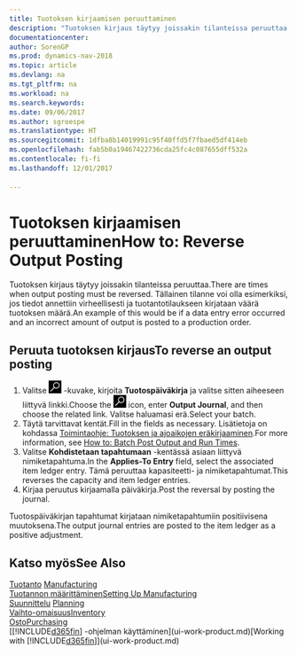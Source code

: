 ```yaml
---
title: Tuotoksen kirjaamisen peruuttaminen
description: "Tuotoksen kirjaus täytyy joissakin tilanteissa peruuttaa. Tällainen tilanne voi olla esimerkiksi, jos tiedot annettiin virheellisesti ja tuotantotilaukseen kirjataan väärä tuotoksen määrä."
documentationcenter: 
author: SorenGP
ms.prod: dynamics-nav-2018
ms.topic: article
ms.devlang: na
ms.tgt_pltfrm: na
ms.workload: na
ms.search.keywords: 
ms.date: 09/06/2017
ms.author: sgroespe
ms.translationtype: HT
ms.sourcegitcommit: 1dfba8b14019991c95f40ffd5f7fbaed5df414eb
ms.openlocfilehash: fab5b0a19467422736cda25fc4c087655dff532a
ms.contentlocale: fi-fi
ms.lasthandoff: 12/01/2017

---
```

# <a name="how-to-reverse-output-posting"></a><span data-ttu-id="a4286-104">Tuotoksen kirjaamisen peruuttaminen</span><span class="sxs-lookup"><span data-stu-id="a4286-104">How to: Reverse Output Posting</span></span>
<span data-ttu-id="a4286-105">Tuotoksen kirjaus täytyy joissakin tilanteissa peruuttaa.</span><span class="sxs-lookup"><span data-stu-id="a4286-105">There are times when output posting must be reversed.</span></span> <span data-ttu-id="a4286-106">Tällainen tilanne voi olla esimerkiksi, jos tiedot annettiin virheellisesti ja tuotantotilaukseen kirjataan väärä tuotoksen määrä.</span><span class="sxs-lookup"><span data-stu-id="a4286-106">An example of this would be if a data entry error occurred and an incorrect amount of output is posted to a production order.</span></span>  

## <a name="to-reverse-an-output-posting"></a><span data-ttu-id="a4286-107">Peruuta tuotoksen kirjaus</span><span class="sxs-lookup"><span data-stu-id="a4286-107">To reverse an output posting</span></span>  
1.  <span data-ttu-id="a4286-108">Valitse ![Etsi sivu tai raportti](media/ui-search/search_small.png "Etsi sivu tai raportti -kuvake") -kuvake, kirjoita **Tuotospäiväkirja** ja valitse sitten aiheeseen liittyvä linkki.</span><span class="sxs-lookup"><span data-stu-id="a4286-108">Choose the ![Search for Page or Report](media/ui-search/search_small.png "Search for Page or Report icon") icon, enter **Output Journal**, and then choose the related link.</span></span> <span data-ttu-id="a4286-109">Valitse haluamasi erä.</span><span class="sxs-lookup"><span data-stu-id="a4286-109">Select your batch.</span></span>  
2. <span data-ttu-id="a4286-110">Täytä tarvittavat kentät.</span><span class="sxs-lookup"><span data-stu-id="a4286-110">Fill in the fields as necessary.</span></span> <span data-ttu-id="a4286-111">Lisätietoja on kohdassa [Toimintaohje: Tuotoksen ja ajoaikojen eräkirjaaminen](production-how-to-post-output-quantity.md).</span><span class="sxs-lookup"><span data-stu-id="a4286-111">For more information, see [How to: Batch Post Output and Run Times](production-how-to-post-output-quantity.md).</span></span>
3.  <span data-ttu-id="a4286-112">Valitse **Kohdistetaan tapahtumaan** -kentässä asiaan liittyvä nimiketapahtuma.</span><span class="sxs-lookup"><span data-stu-id="a4286-112">In the **Applies-To Entry** field, select the associated item ledger entry.</span></span> <span data-ttu-id="a4286-113">Tämä peruuttaa kapasiteetti- ja nimiketapahtumat.</span><span class="sxs-lookup"><span data-stu-id="a4286-113">This reverses the capacity and item ledger entries.</span></span>  
4. <span data-ttu-id="a4286-114">Kirjaa peruutus kirjaamalla päiväkirja.</span><span class="sxs-lookup"><span data-stu-id="a4286-114">Post the reversal by posting the journal.</span></span>  

<span data-ttu-id="a4286-115">Tuotospäiväkirjan tapahtumat kirjataan nimiketapahtumiin positiivisena muutoksena.</span><span class="sxs-lookup"><span data-stu-id="a4286-115">The output journal entries are posted to the item ledger as a positive adjustment.</span></span>  

## <a name="see-also"></a><span data-ttu-id="a4286-116">Katso myös</span><span class="sxs-lookup"><span data-stu-id="a4286-116">See Also</span></span>  
 <span data-ttu-id="a4286-117">[Tuotanto](production-manage-manufacturing.md)  </span><span class="sxs-lookup"><span data-stu-id="a4286-117">[Manufacturing](production-manage-manufacturing.md)  </span></span>  
 [<span data-ttu-id="a4286-118">Tuotannon määrittäminen</span><span class="sxs-lookup"><span data-stu-id="a4286-118">Setting Up Manufacturing</span></span>](production-configure-production-processes.md)  
 <span data-ttu-id="a4286-119">[Suunnittelu](production-planning.md)    </span><span class="sxs-lookup"><span data-stu-id="a4286-119">[Planning](production-planning.md)    </span></span>  
 [<span data-ttu-id="a4286-120">Vaihto-omaisuus</span><span class="sxs-lookup"><span data-stu-id="a4286-120">Inventory</span></span>](inventory-manage-inventory.md)  
 [<span data-ttu-id="a4286-121">Osto</span><span class="sxs-lookup"><span data-stu-id="a4286-121">Purchasing</span></span>](purchasing-manage-purchasing.md)  
 <span data-ttu-id="a4286-122">[[!INCLUDE[d365fin](includes/d365fin_md.md)] -ohjelman käyttäminen](ui-work-product.md)</span><span class="sxs-lookup"><span data-stu-id="a4286-122">[Working with [!INCLUDE[d365fin](includes/d365fin_md.md)]](ui-work-product.md)</span></span>  

